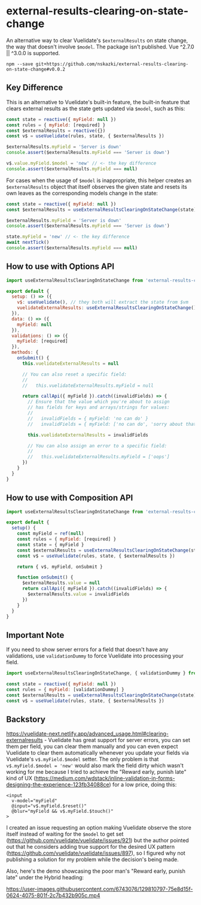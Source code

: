 # external-results-clearing-on-state-change

An alternative way to clear Vuelidate's `$externalResults` on state change, the way that doesn't involve `$model`.
The package isn't published. Vue ^2.7.0 || ^3.0.0 is supported.

```
npm --save git+https://github.com/nskazki/external-results-clearing-on-state-change#v0.0.2
```

## Key Difference

This is an alternative to Vuelidate's built-in feature, the built-in feature
that clears external results as the state gets updated via `$model`, such as this:

```js
const state = reactive({ myField: null })
const rules = { myField: [required] }
const $externalResults = reactive({})
const v$ = useVuelidate(rules, state, { $externalResults })

$externalResults.myField = 'Server is down'
console.assert($externalResults.myField === 'Server is down')

v$.value.myField.$model = 'new' // <- the key difference
console.assert($externalResults.myField === null)
```

For cases when the usage of `$model` is inappropriate, this helper creates an `$externalResults` object
that itself observes the given state and resets its own leaves as the corresponding models change in the state:

```js
const state = reactive({ myField: null })
const $externalResults = useExternalResultsClearingOnStateChange(state)

$externalResults.myField = 'Server is down'
console.assert($externalResults.myField === 'Server is down')

state.myField = 'new' // <- the key difference
await nextTick()
console.assert($externalResults.myField === null)
```

## How to use with Options API

```js
import useExternalResultsClearingOnStateChange from 'external-results-clearing-on-state-change'

export default {
  setup: () => ({
    v$: useVuelidate(), // they both will extract the state from $vm
    vuelidateExternalResults: useExternalResultsClearingOnStateChange()
  }),
  data: () => ({
    myField: null
  }),
  validations: () => ({
    myField: [required]
  }),
  methods: {
    onSubmit() {
      this.vuelidateExternalResults = null

      // You can also reset a specific field:
      //
      //   this.vuelidateExternalResults.myField = null

      return callApi({ myField }).catch((invalidFields) => {
        // Ensure that the value which you're about to assign
        // has fields for keys and arrays/strings for values:
        //
        //   invalidFields = { myField: 'no can do' }
        //   invalidFields = { myField: ['no can do', 'sorry about that'] }

        this.vuelidateExternalResults = invalidFields

        // You can also assign an error to a specific field:
        //
        //   this.vuelidateExternalResults.myField = ['oops']
      })
    }
  }
}
```

## How to use with Composition API

```js
import useExternalResultsClearingOnStateChange from 'external-results-clearing-on-state-change'

export default {
  setup() {
    const myField = ref(null)
    const rules = { myField: [required] }
    const state = { myField }
    const $externalResults = useExternalResultsClearingOnStateChange(state)
    const v$ = useVuelidate(rules, state, { $externalResults })

    return { v$, myField, onSubmit }

    function onSubmit() {
      $externalResults.value = null
      return callApi({ myField }).catch((invalidFields) => {
        $externalResults.value = invalidFields
      })
    }
  }
}
```

## Important Note

If you need to show server errors for a field that doesn't have any validations,
use `validationDummy` to force Vuelidate into processing your field.

```js
import useExternalResultsClearingOnStateChange, { validationDummy } from 'external-results-clearing-on-state-change'

const state = reactive({ myField: null })
const rules = { myField: [validationDummy] }
const $externalResults = useExternalResultsClearingOnStateChange(state)
const v$ = useVuelidate(rules, state, { $externalResults })
```

## Backstory

https://vuelidate-next.netlify.app/advanced_usage.html#clearing-externalresults - Vuelidate has great support for server errors,
you can set them per field, you can clear them manually and you can even expect Vuelidate to clear them automatically whenever you
update your fields via Vuelidate's `v$.myField.$model` setter. The only problem is that `v$.myField.$model = 'new'` would also mark
the field dirty which wasn't working for me because I tried to achieve the "Reward early, punish late" kind of UX
(https://medium.com/wdstack/inline-validation-in-forms-designing-the-experience-123fb34088ce) for a low price, doing this:

```vue
<input
  v-model="myField"
  @input="v$.myField.$reset()"
  @blur="myField && v$.myField.$touch()"
>
```

I created an issue requesting an option making Vuelidate observe the store itself instead of waiting for the `$model` to get set
(https://github.com/vuelidate/vuelidate/issues/921) but the author pointed out that he considers adding true support for the desired
UX pattern (https://github.com/vuelidate/vuelidate/issues/897), so I figured why not publishing a solution for my problem while the decision's being made.

Also, here's the demo showcasing the poor man's "Reward early, punish late" under the Hybrid heading:

https://user-images.githubusercontent.com/6743076/129810797-75e8d15f-0624-4075-801f-2c7b432b905c.mp4
